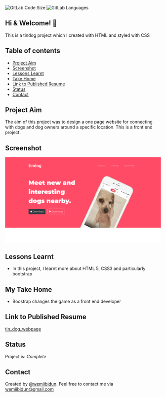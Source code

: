 
![GitLab Code Size](https://img.shields.io/github/languages/code-size/wemiibidun/tin_dog_project)
![GitLab Languages](https://img.shields.io/github/languages/count/wemiibidun/tin_dog_project)

## Hi & Welcome! 👋

This is a tindog project which I created with HTML and styled with CSS


## Table of contents
* [Project Aim](#project-aim)
* [Screenshot](#screenshot)
* [Lessons Learnt](#lessons-learnt)
* [Take Home](#my-take-home)
* [Link to Published Resume](#link-to-published-resume)
* [Status](#status)
* [Contact](#contact)


## Project Aim
The aim of this project was to design a one page website for connecting with dogs and dog owners around a specific location. This is a front end project.


## Screenshot
![Sample image](https://github.com/wemiibidun/tin_dog_project/blob/master/tin_dog.png)


## Lessons Learnt
- In this project, I learnt more about HTML 5, CSS3 and particularly bootstrap


## My Take Home

- Boostrap changes the game as a front end developer


## Link to Published Resume

[tin_dog_webpage](https://wemiibidun.github.io/tin_dog_project/)

## Status
Project is: _Complete_

## Contact
Created by [@wemiibidun](https://twitter.com/wemiibidun/). Feel free to contact me via wemiibidun@gmail.com
